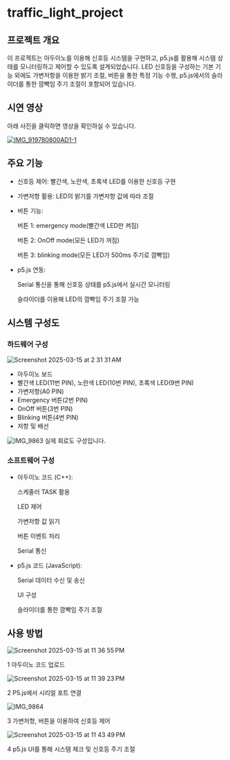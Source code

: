 # traffic_light_project
## 프로젝트 개요
이 프로젝트는 아두이노를 이용해 신호등 시스템을 구현하고, p5.js를 활용해 시스템 상태를 모니터링하고 제어할 수 있도록 설계되었습니다. LED 신호등을 구성하는 기본 기능 외에도 가변저항을 이용한 밝기 조절, 버튼을 통한 특정 기능 수행, p5.js에서의 슬라이더를 통한 깜빡임 주기 조절이 포함되어 있습니다.
## 시연 영상
아래 사진을 클릭하면 영상을 확인하실 수 있습니다.

[![IMG_919780800AD1-1](https://github.com/user-attachments/assets/ddd2dbb5-5e78-4b77-93d7-8d0f62259aac)](https://youtu.be/L_uvkuZ81gY?si=hmlvzBMkgW0azqUM)

## 주요 기능
- 신호등 제어: 빨간색, 노란색, 초록색 LED를 이용한 신호등 구현
- 가변저항 활용: LED의 밝기를 가변저항 값에 따라 조절
- 버튼 기능:
  
  버튼 1: emergency mode(빨간색 LED만 켜짐)
  
  버튼 2: OnOff mode(모든 LED가 꺼짐)
  
  버튼 3: blinking mode(모든 LED가 500ms 주기로 깜빡임)
- p5.js 연동:

  Serial 통신을 통해 신호등 상태를 p5.js에서 실시간 모니터링
  
  슬라이더를 이용해 LED의 깜빡임 주기 조절 가능

## 시스템 구성도
### 하드웨어 구성
![Screenshot 2025-03-15 at 2 31 31 AM](https://github.com/user-attachments/assets/0e2ea0e3-c5ec-4013-8a9a-ebf9c96dc8e8)
- 아두이노 보드
- 빨간색 LED(11번 PIN), 노란색 LED(10번 PIN), 초록색 LED(9번 PIN)
- 가변저항(A0 PIN)
- Emergency 버튼(2번 PIN)
- OnOff 버튼(3번 PIN)
- Blinking 버튼(4번 PIN)
- 저항 및 배선

![IMG_9863](https://github.com/user-attachments/assets/0ba30539-9682-4fe4-a325-22244b90b11b)
실제 회로도 구성입니다.
  
### 소프트웨어 구성
- 아두이노 코드 (C++):

  스케줄러 TASK 활용
  
  LED 제어
  
  가변저항 값 읽기

  버튼 이벤트 처리

  Serial 통신
  
- p5.js 코드 (JavaScript):

  Serial 데이터 수신 및 송신

  UI 구성

  슬라이더를 통한 깜빡임 주기 조절

## 사용 방법
![Screenshot 2025-03-15 at 11 36 55 PM](https://github.com/user-attachments/assets/d0a01d2f-468a-48f1-b0e0-996588381080)

1 아두이노 코드 업로드

![Screenshot 2025-03-15 at 11 39 23 PM](https://github.com/user-attachments/assets/7c5a1e4a-256a-400a-b975-42bc03e630c4)

2 P5.js에서 시리얼 포트 연결

![IMG_9864](https://github.com/user-attachments/assets/51f763c2-3d8b-4270-bcf4-349f5f0abbc6)

3 가변저항, 버튼을 이용하여 신호등 제어

![Screenshot 2025-03-15 at 11 43 49 PM](https://github.com/user-attachments/assets/6c49b26c-ad49-4f7c-89ec-25a4233b36dd)


4 p5.js UI를 통해 시스템 체크 및 신호등 주기 조절

